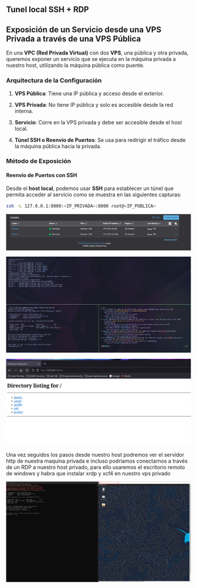 ## Tunel local SSH + RDP


## Exposición de un Servicio desde una VPS Privada a través de una VPS Pública

En una **VPC (Red Privada Virtual)** con dos **VPS**, una pública y otra privada, queremos exponer un servicio que se ejecuta en la máquina privada a nuestro host, utilizando la máquina pública como puente.

### Arquitectura de la Configuración

1. **VPS Pública**: Tiene una IP pública y acceso desde el exterior.

2. **VPS Privada**: No tiene IP pública y solo es accesible desde la red interna.

3. **Servicio**: Corre en la VPS privada y debe ser accesible desde el host local.

4. **Túnel SSH o Reenvío de Puertos**: Se usa para redirigir el tráfico desde la máquina pública hacia la privada.


### Método de Exposición

#### **Reenvío de Puertos con SSH**

Desde el **host local**, podemos usar **SSH** para establecer un túnel que permita acceder al servicio como se muestra en las siguientes capturas:


```bash
ssh -L 127.0.0.1:8000:<IP_PRIVADA>:8000 root@<IP_PUBLICA>
```

![](ANEXOS/Pasted%20image%2020250404193433.png)



![](ANEXOS/Pasted%20image%2020250404193406.png)

![](ANEXOS/Pasted%20image%2020250404193417.png)

Una vez seguidos los pasos desde nuestro host podremos ver el servidor http de nuestra maquina privada e incluso podríamos conectarnos a través de un RDP a nuestro host privado, para ello usaremos el escritorio remoto de windows y habra que instalar xrdp y xcf4 en nuestro vps privado

![](ANEXOS/Pasted%20image%2020250404204350.png)
